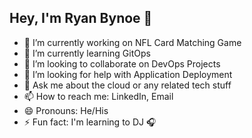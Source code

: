 ## Hey, I'm Ryan Bynoe 👋

- 🔭 I’m currently working on NFL Card Matching Game
- 🌱 I’m currently learning GitOps
- 👯 I’m looking to collaborate on DevOps Projects
- 🤔 I’m looking for help with Application Deployment
- 💬 Ask me about the cloud or any related tech stuff
- 📫 How to reach me: LinkedIn, Email
- 😄 Pronouns: He/His
- ⚡ Fun fact: I'm learning to DJ 🎧
